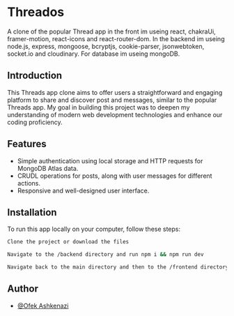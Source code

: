 # Threados

A clone of the popular Thread app in the front im useing react, chakraUi, framer-motion, react-icons and react-router-dom.
In the backend im useing node.js, express, mongoose, bcryptjs, cookie-parser, jsonwebtoken, socket.io and cloudinary.
For database im useing mongoDB.

## Introduction
This Threads app clone aims to offer users a straightforward and engaging platform to share and discover post and messages, similar to the popular Threads app.
My goal in building this project was to deepen my understanding of modern web development technologies and enhance our coding proficiency.

## Features

- Simple authentication using local storage and HTTP requests for MongoDB Atlas data.
- CRUDL operations for posts, along with user messages for different actions.
- Responsive and well-designed user interface.


## Installation

To run this app locally on your computer, follow these steps:

```bash
Clone the project or download the files
```
```bash
Navigate to the /backend directory and run npm i && npm run dev
```
```bash
Navigate back to the main directory and then to the /frontend directory and run npm i && npm dev
```

## Author
- [@Ofek Ashkenazi](https://github.com/OfekAshkenazi/)
